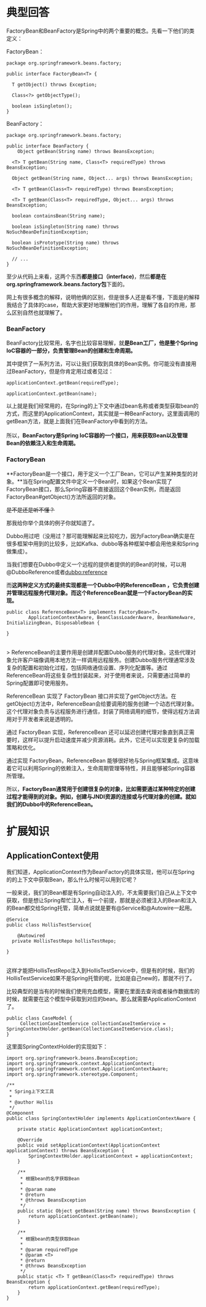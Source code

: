 # 典型回答

FactoryBean和BeanFactory是Spring中的两个重要的概念。先看一下他们的类定义：

FactoryBean：
```
package org.springframework.beans.factory;

public interface FactoryBean<T> {

  T getObject() throws Exception;
  
  Class<?> getObjectType();
  
  boolean isSingleton();
}
```

BeanFactory：
```
package org.springframework.beans.factory;

public interface BeanFactory {
	Object getBean(String name) throws BeansException;

  <T> T getBean(String name, Class<T> requiredType) throws BeansException;

  Object getBean(String name, Object... args) throws BeansException;

  <T> T getBean(Class<T> requiredType) throws BeansException;

  <T> T getBean(Class<T> requiredType, Object... args) throws BeansException;

  boolean containsBean(String name);

  boolean isSingleton(String name) throws NoSuchBeanDefinitionException;

  boolean isPrototype(String name) throws NoSuchBeanDefinitionException;

  // ...
}
```

至少从代码上来看，这两个东西**都是接口（interface)**，然后**都是在org.springframework.beans.factory包**下面的。

网上有很多概念的解释，说明他俩的区别，但是很多人还是看不懂，下面是的解释我结合了具体的case，帮助大家更好地理解他们的作用，理解了各自的作用，那么区别自然也就理解了。

### BeanFactory

BeanFactory比较常用，名字也比较容易理解，就**是Bean工厂，他是整个Spring IoC容器的一部分，负责管理Bean的创建和生命周期。**

其中提供了一系列方法，可以让我们获取到具体的Bean实例。你可能没有直接用过BeanFactory，但是你肯定用过或者见过：

```
applicationContext.getBean(requiredType);

applicationContext.getBean(name);
```

以上就是我们经常用的，在Spring的上下文中通过bean名称或者类型获取bean的方式，而这里的ApplicationContext，其实就是一种BeanFactory。这里面调用的getBean方法，就是上面我们在BeanFactory中看到的方法。<br /> <br />所以，**BeanFactory是Spring IoC容器的一个接口，用来获取Bean以及管理Bean的依赖注入和生命周期。**

### FactoryBean

**FactoryBean是一个接口，用于定义一个工厂Bean，它可以产生某种类型的对象。**当在Spring配置文件中定义一个Bean时，如果这个Bean实现了FactoryBean接口，那么Spring容器不直接返回这个Bean实例，而是返回FactoryBean#getObject()方法所返回的对象。

~~是不是还是听不懂？~~

那我给你举个具体的例子你就知道了。

Dubbo用过吧（没用过？那可能理解起来比较吃力，因为FactoryBean确实是在很多框架中用到的比较多，比如Kafka、dubbo等各种框架中都会用他来和Spring做集成）。

当我们想要在Dubbo中定义一个远程的提供者提供的的Bean的时候，可以用@DubboReference或者<dubbo:reference> 

而**这两种定义方式的最终实现都是一个Dubbo中的ReferenceBean ，它负责创建并管理远程服务代理对象。而这个ReferenceBean就是一个FactoryBean的实现。**

```
public class ReferenceBean<T> implements FactoryBean<T>,
        ApplicationContextAware, BeanClassLoaderAware, BeanNameAware, InitializingBean, DisposableBean {

}
```
<br />
> ReferenceBean的主要作用是创建并配置Dubbo服务的代理对象。这些代理对象允许客户端像调用本地方法一样调用远程服务。创建Dubbo服务代理通常涉及复杂的配置和初始化过程，包括网络通信设置、序列化配置等。通过ReferenceBean将这些复杂性封装起来，对于使用者来说，只需要通过简单的Spring配置即可使用服务。


ReferenceBean 实现了 FactoryBean 接口并实现了getObject方法。在getObject()方法中，ReferenceBean会给要调用的服务创建一个动态代理对象。这个代理对象负责与远程服务进行通信，封装了网络调用的细节，使得远程方法调用对于开发者来说是透明的。

通过 FactoryBean 实现，ReferenceBean 还可以延迟创建代理对象直到真正需要时，这样可以提升启动速度并减少资源消耗。此外，它还可以实现更复杂的加载策略和优化。

通过实现 FactoryBean，ReferenceBean 能够很好地与Spring框架集成。这意味着它可以利用Spring的依赖注入，生命周期管理等特性，并且能够被Spring容器所管理。

所以，**FactoryBean通常用于创建很复杂的对象，比如需要通过某种特定的创建过程才能得到的对象。例如，创建与JNDI资源的连接或与代理对象的创建。就如我们的Dubbo中的ReferenceBean。**

# 扩展知识

## ApplicationContext使用

我们知道，ApplicationContext作为BeanFactory的具体实现，他可以在Spring的的上下文中获取Bean，那么什么时候可以用到它呢？

一般来说，我们的Bean都是有Spring自动注入的，不太需要我们自己从上下文中获取，但是想让Spring帮忙注入，有一个前提，那就是必须被注入的Bean和注入的Bean都交给Spring托管，简单点说就是要有@Service和@Autowire一起用。

```
@Service
public class HollisTestService{

	@Autowired
  private HollisTestRepo hollisTestRepo;

}
```
 <br />这样才能把HollisTestRepo注入到HollisTestService中，但是有的时候，我们的HollisTestService如果不是Spring托管的呢，比如是自己new的，那就不行了。

比较典型的是当有的时候我们使用充血模型，需要在里面去查询或者操作数据库的时候，就需要在这个模型中获取到对应的bean。那么就需要ApplicationContext了。

```
public class CaseModel {
	 CollectionCaseItemService collectionCaseItemService = SpringContextHolder.getBean(CollectionCaseItemService.class);
}
```

这里面SpringContextHolder的实现如下：

```
import org.springframework.beans.BeansException;
import org.springframework.context.ApplicationContext;
import org.springframework.context.ApplicationContextAware;
import org.springframework.stereotype.Component;

/**
 * Spring上下文工具
 *
 * @author Hollis
 */
@Component
public class SpringContextHolder implements ApplicationContextAware {

    private static ApplicationContext applicationContext;

    @Override
    public void setApplicationContext(ApplicationContext applicationContext) throws BeansException {
        SpringContextHolder.applicationContext = applicationContext;
    }

    /**
     * 根据bean的名字获取Bean
     *
     * @param name
     * @return
     * @throws BeansException
     */
    public static Object getBean(String name) throws BeansException {
        return applicationContext.getBean(name);
    }

    /**
     * 根据bean的类型获取Bean
     *
     * @param requiredType
     * @param <T>
     * @return
     * @throws BeansException
     */
    public static <T> T getBean(Class<T> requiredType) throws BeansException {
        return applicationContext.getBean(requiredType);
    }
}

```

